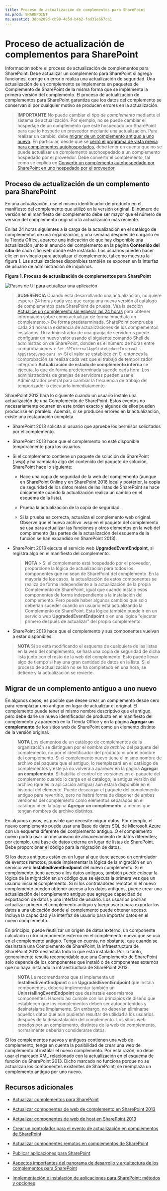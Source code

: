 ```yaml
---
title: Proceso de actualización de complementos para SharePoint
ms.prod: SHAREPOINT
ms.assetid: 3dba209d-cb98-4e5d-b4b2-fad31e667ca1
---
```



# Proceso de actualización de complementos para SharePoint
Información sobre el proceso de actualización de complementos para SharePoint.
Debe actualizar un complemento para SharePoint si agrega funciones, corrige un error o realiza una actualización de seguridad. Una actualización de un complemento se implementa en paquetes de Complemento de SharePoint de la misma forma que se implementa la primera versión del complemento. El proceso de actualización de complementos para SharePoint garantiza que los datos del complemento se conservan si por cualquier motivo se producen errores en la actualización.





> **IMPORTANTE**
> No puede cambiar el  *tipo de complemento*  mediante el sistema de actualización. Por ejemplo, no se puede cambiar el hospedaje de un complemento que esté hospedado por SharePoint para que lo hospede un proveedor mediante una actualización. Para realizar un cambio, debe [migrar de un complemento antiguo a uno nuevo](#Major). En particular, desde que se  [cerró el programa de vista previa para complementos autohospedados](http://blogs.office.com/2014/05/16/update-on-autohosted-apps-preview-program/), debe tener en cuenta que no se puede actualizar un complemento autohospedado a un complemento hospedado por el proveedor. Debe convertir el complemento, tal como se explica en  [Convertir un complemento autohospedado por SharePoint en uno hospedado por el proveedor](convert-an-autohosted-sharepoint-add-in-to-a-provider-hosted-add-in.md). 





## Proceso de actualización de un complemento para SharePoint
<a name="Minor"> </a>

En una actualización, use el mismo identificador de producto en el manifiesto del complemento que utilizó en la versión original. El número de versión en el manifiesto del complemento debe ser mayor que el número de versión del complemento original o la actualización más reciente.



En las 24 horas siguientes a la carga de la actualización en el catálogo de complementos de una organización, y una semana después de cargarlo en la Tienda Office, aparece una indicación de que hay disponible una actualización junto al anuncio del complemento en la página **Contenido del sitio** de cada sitio web donde esté instalado. Los usuarios pueden hacer clic en un vínculo para actualizar el complemento, tal como muestra la figura 1. Las actualizaciones disponibles también se exponen en la interfaz de usuario de administración de inquilinos.




**Figura 1. Proceso de actualización de complementos para SharePoint**








![Pasos de UI para actualizar una aplicación](images/UpdatingApp_AppTileUpdateNotice.png)





> **SUGERENCIA**
>  Cuando está desarrollando una actualización, no quiere esperar 24 horas cada vez que carga una nueva versión al catálogo de complementos para SharePoint de prueba. Vea la sección [Actualice un complemento sin esperar las 24 horas](update-sharepoint-add-ins.md#ImmediateUpdateNotice) para obtener información sobre cómo actualizar de forma inmediata un complemento.>  De forma predeterminada, SharePoint comprueba cada 24 horas la existencia de actualizaciones de los complementos instalados. Un administrador de una granja de servidores puede configurar un nuevo valor usando el siguiente comando Shell de administración de SharePoint, donden es el número de horas entre comprobaciones.>  `Set-SPInternalAppStateUpdateInterval -AppStateSyncHours n`>  Si el valor se establece en 0, entonces la comprobación se realiza cada vez que el trabajo de temporizador integrado **Actualización de estado de complemento interna** se ejecuta, lo que de forma predeterminada sucede cada hora. Los administradores de granjas de servidores pueden usar el Administrador central para cambiar la frecuencia de trabajo del temporizador o ejecutarlo inmediatamente.




SharePoint 2013 hará lo siguiente cuando un usuario instale una actualización de una Complemento de SharePoint. Estos eventos no necesariamente ocurren en este orden exacto y algunos de ellos pueden producirse en paralelo. Además, si se producen errores en la actualización, existe una restauración completa.




- SharePoint 2013 solicita al usuario que apruebe los permisos solicitados por el complemento.


- SharePoint 2013 hace que el complemento no esté disponible temporalmente para los usuarios.


- Si el complemento contiene un paquete de solución de SharePoint (.wsp) y ha cambiado algo del contenido del paquete de solución, SharePoint hace lo siguiente:

  - Hace una copia de seguridad de la web del complemento (aunque en SharePoint Online y en SharePoint 2016 local y posterior, la copia de seguridad de los datos reales de las listas de SharePoint se hace únicamente cuando la actualización realiza un cambio en el esquema de la lista).


  - Prueba la actualización de la copia de seguridad.


  - Si la prueba es correcta, actualiza el complemento web original. Observe que el nuevo archivo .wsp en el paquete del complemento se usa para actualizar las funciones y otros elementos en la web del complemento (las partes de la actualización del esquema de la función se han expandido en SharePoint 2013).


- SharePoint 2013 ejecuta el servicio web **UpgradedEventEndpoint**, si registra algo en el manifiesto del complemento.

    > **NOTA**
      > Si el complemento está hospedado por el proveedor, proporcione la lógica de actualización para todos los componentes que no sean de SharePoint del complemento. En la mayoría de los casos, la actualización de estos componentes se realiza de forma independiente a la actualización de la propia Complemento de SharePoint, igual que cuando instaló esos componentes de forma independiente a la instalación del complemento. Pero puede haber algunos cambios que solo deberían suceder cuando un usuario está actualizando la Complemento de SharePoint. Esta lógica también puede ir en un servicio web **UpgradedEventEndpoint** o en una lógica "ejecutar primero después de actualizar" del propio complemento.
- SharePoint 2013 hace que el complemento y sus componentes vuelvan a estar disponibles.




> **NOTA**
> Si se está modificando el esquema de cualquiera de las listas en la web del complemento, se hará una copia de seguridad de dicha lista junto con el resto de la web del complemento. Esto puede llevar algo de tiempo si hay una gran cantidad de datos en la lista. Si el proceso de actualización no se ha completado en una hora, se detiene y la actualización se revierte. 





## Migrar de un complemento antiguo a uno nuevo
<a name="Major"> </a>

En algunos casos, es posible que desee crear un complemento desde cero para reemplazar uno antiguo en lugar de actualizar el original. El complemento puede tener el mismo nombre descriptivo que el antiguo, pero debe darle un nuevo identificador de producto en el manifiesto del complemento y aparecerá en la Tienda Office y en la página **Agregar un complemento** de los sitios web de SharePoint como un elemento distinto de la versión original.




> **NOTA**
> Los elementos de un catálogo de complementos de la organización se distinguen por el  *nombre de archivo*  del paquete del complemento, no por el identificador del producto ni por el nombre del complemento. Si el complemento nuevo tiene el mismo nombre de archivo del paquete que el antiguo, lo reemplazará en el catálogo de complementos y este ya no volverá a aparecer en la página **Agregar un complemento**. Si habilita el control de versiones en el paquete del complemento cuando lo carga en el catálogo, la antigua versión del archivo (que es la aplicación antigua) aún estará disponible en el historial del elemento. Puede descargar el paquete del complemento antiguo para revertirlo, pero no habrá forma de disponer de ambas versiones del complemento como elementos separados en el catálogo ni en la página **Agregar un complemento**, a menos que tengan nombres de archivo distintos. 




En algunos casos, es posible que necesite migrar datos. Por ejemplo, el nuevo complemento puede usar una Base de datos SQL de Microsoft Azure con un esquema diferente del complemento antiguo. O el complemento nuevo podría usar un mecanismo de almacenamiento de datos diferentes; por ejemplo, una base de datos externa en lugar de listas de SharePoint. Debe proporcionar el código para la migración de datos.



Si los datos antiguos están en un lugar al que tiene acceso un controlador de eventos remotos, puede implementar la lógica de la migración en un servicio web **InstalledEventEndpoint** del nuevo complemento. Si el complemento tiene acceso a los datos antiguos, también puede colocar la lógica de la migración en un código que se ejecuta la primera vez que un usuario inicia el complemento. Si ni los controladores remotos ni el nuevo complemento pueden obtener acceso a los datos antiguos, puede crear una actualización del complemento antiguo que agregue capacidad de exportación de datos y una interfaz de usuario. Los usuarios podrían actualizar primero el complemento antiguo y luego usarlo para exportar los datos a una ubicación donde el complemento puede obtener acceso. Incluya la capacidad y la interfaz de usuario para importar datos en el nuevo complemento.



En principio, puede reutilizar un origen de datos externo, un componente calculado u otro componente externo en el complemento nuevo que se usó en el complemento antiguo. Tenga en cuenta, no obstante, que cuando se desinstala una Complemento de SharePoint, la infraestructura de SharePoint 2013 desinstala todo lo que está instalado. Por lo tanto, generalmente resulta recomendable que una Complemento de SharePoint solo dependa de los componentes que instaló o de componentes externos que no haya instalado la infraestructura de SharePoint 2013.




> **NOTA**
> Le recomendamos que si implementa un **InstalledEventEndpoint** o un **UpgradedEventEndpoint** que instala componentes, debería implementar también un **UninstallingEventEndpoint** que desinstale esos mismos componentes. Hacerlo así cumple con los principios de diseño que establecen que los complementos deben ser autocontenidos y desinstalarse limpiamente. Sin embargo, no deberían eliminarse aquellos datos que aún pudieran resultar de utilidad a los usuarios después de la desinstalación del complemento. Los sitios web creados por un complemento, distintos de la web de complemento, normalmente deberían considerarse datos.




Si los complementos nuevos y antiguos contienen una web de complemento, tenga en cuenta la posibilidad de crear una web de complemento al instalar el nuevo complemento. Por esta razón, no debe usar el marcado XML relacionado con la actualización en el esquema de función de SharePoint 2013. Dicho marcado no funciona porque no se actualizan los componentes existentes de SharePoint; se reemplaza un complemento antiguo por uno nuevo.




## Recursos adicionales
<a name="SP15appupgrade_addlresources"> </a>


-  [Actualizar complementos para SharePoint](update-sharepoint-add-ins.md)


-  [Actualizar componentes de web de complemento en SharePoint 2013](update-add-in-web-components-in-sharepoint-2013.md)


-  [Actualizar componentes de web de host en SharePoint 2013](update-host-web-components-in-sharepoint-2013.md)


-  [Crear un controlador para el evento de actualización en complementos de SharePoint](create-a-handler-for-the-update-event-in-sharepoint-add-ins.md)


-  [Actualizar componentes remotos en complementos de SharePoint](update-remote-components-in-sharepoint-add-ins.md)


-  [Publicar aplicaciones para SharePoint](publish-sharepoint-add-ins.md)


-  [Aspectos importantes del panorama de desarrollo y arquitectura de los complementos para SharePoint](important-aspects-of-the-sharepoint-add-in-architecture-and-development-landscap.md)


-  [Implementación e instalación de aplicaciones para SharePoint: métodos y opciones](deploying-and-installing-sharepoint-add-ins-methods-and-options.md)



